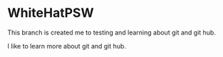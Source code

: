 # WhiteHatPSW
This branch is created me to testing and learning about git and git hub.

I like to learn more about git and git hub.